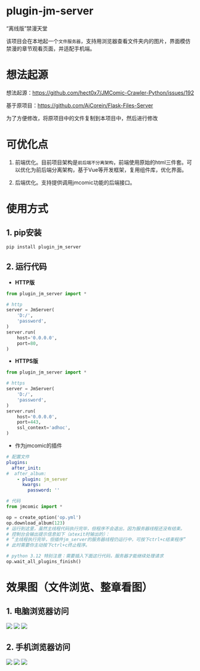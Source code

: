 # plugin-jm-server

“离线版”禁漫天堂

该项目会在本地起一个`文件服务器`，支持用浏览器查看文件夹内的图片，界面模仿禁漫的章节观看页面，并适配手机端。

#  想法起源

想法起源：https://github.com/hect0x7/JMComic-Crawler-Python/issues/192

基于原项目：https://github.com/AiCorein/Flask-Files-Server

为了方便修改，将原项目中的文件复制到本项目中，然后进行修改


# 可优化点

1. 前端优化。目前项目架构是`前后端不分离架构`，前端使用原始的html三件套。可以优化为前后端分离架构，基于Vue等开发框架，复用组件库，优化界面。

2. 后端优化。支持提供调用jmcomic功能的后端接口。


# 使用方式


## 1. pip安装

```shell
pip install plugin_jm_server
```



## 2. 运行代码

* **HTTP版**

```python
from plugin_jm_server import *

# http
server = JmServer(
    'D:/',
    'password',
)
server.run(
    host='0.0.0.0',
    port=80,
)
```

* **HTTPS版**

```python
from plugin_jm_server import *

# https
server = JmServer(
    'D:/',
    'password',
)
server.run(
    host='0.0.0.0',
    port=443,
    ssl_context='adhoc',
)
```

* 作为jmcomic的插件

```yml
# 配置文件
plugins:
  after_init: 
#  after_album:
    - plugin: jm_server
      kwargs:
        password: ''

```

```python
# 代码
from jmcomic import *

op = create_option('op.yml')
op.download_album(123)
# 运行到这里，虽然主线程代码执行完毕，但程序不会退出，因为服务器线程还没有结束。
# 控制台会输出提示信息如下（atexit时输出的）：
# “主线程执行完毕，但插件jm_server的服务器线程仍运行中，可按下ctrl+c结束程序”
# 此时需要你主动按下ctrl+c终止程序。

# python 3.12 特别注意：需要插入下面这行代码，服务器才能继续处理请求
op.wait_all_plugins_finish()
```


# 效果图（文件浏览、整章看图）

## 1. 电脑浏览器访问
![](images/3.png)
![](images/4.png)
![](images/5.png)

## 2. 手机浏览器访问
![](images/1.jpeg)
![](images/2.jpeg)
![](images/7.jpeg)

